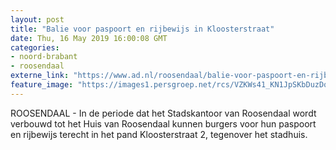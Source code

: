 ```yaml
---
layout: post
title: "Balie voor paspoort en rijbewijs in Kloosterstraat"
date: Thu, 16 May 2019 16:00:08 GMT
categories: 
- noord-brabant 
- roosendaal 
externe_link: "https://www.ad.nl/roosendaal/balie-voor-paspoort-en-rijbewijs-in-kloosterstraat~a2f863c3/"
feature_image: "https://images1.persgroep.net/rcs/VZKWs41_KN1JpSKbDuzDqSLqS_A/diocontent/148525789/_fitwidth/400/?appId=21791a8992982cd8da851550a453bd7f&quality=0.7"
---
```


ROOSENDAAL - In de periode dat het Stadskantoor van Roosendaal wordt verbouwd tot het Huis van Roosendaal kunnen burgers voor hun paspoort en rijbewijs terecht in het pand Kloosterstraat 2, tegenover het stadhuis.
